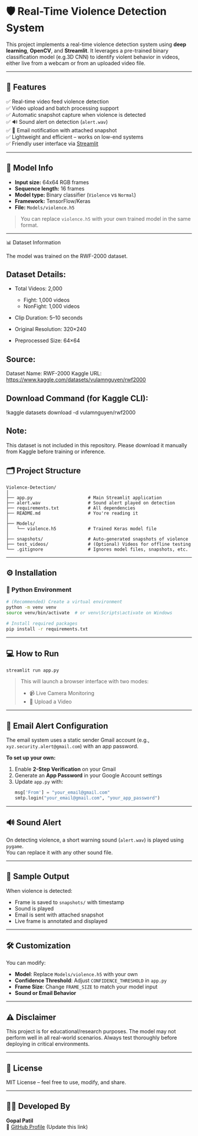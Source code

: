 # 🛡️ Real-Time Violence Detection System

This project implements a real-time violence detection system using **deep learning**, **OpenCV**, and **Streamlit**. It leverages a pre-trained binary classification model (e.g.3D CNN) to identify violent behavior in videos, either live from a webcam or from an uploaded video file.

---

## 🚀 Features

✅ Real-time video feed violence detection  
✅ Video upload and batch processing support  
✅ Automatic snapshot capture when violence is detected  
✅ 🔊 Sound alert on detection (`alert.wav`)  
✅ 📧 Email notification with attached snapshot  
✅ Lightweight and efficient – works on low-end systems  
✅ Friendly user interface via [Streamlit](https://streamlit.io/)

---

## 🧠 Model Info

- **Input size:** 64x64 RGB frames  
- **Sequence length:** 16 frames  
- **Model type:** Binary classifier (`Violence` vs `Normal`)  
- **Framework:** TensorFlow/Keras  
- **File:** `Models/violence.h5`

> You can replace `violence.h5` with your own trained model in the same format.

---
📊 Dataset Information

The model was trained on the RWF-2000 dataset.

Dataset Details:
----------------
- Total Videos: 2,000
  - Fight: 1,000 videos
  - NonFight: 1,000 videos

- Clip Duration: 5–10 seconds
- Original Resolution: 320×240
- Preprocessed Size: 64×64

Source:
-------
Dataset Name: RWF-2000
Kaggle URL: https://www.kaggle.com/datasets/vulamnguyen/rwf2000

Download Command (for Kaggle CLI):
-----------------------------------
!kaggle datasets download -d vulamnguyen/rwf2000

Note:
-----
This dataset is not included in this repository.
Please download it manually from Kaggle before training or inference.


## 🗂️ Project Structure

```
Violence-Detection/
│
├── app.py                     # Main Streamlit application
├── alert.wav                  # Sound alert played on detection
├── requirements.txt           # All dependencies
├── README.md                  # You're reading it
│
├── Models/
│   └── violence.h5            # Trained Keras model file
│
├── snapshots/                 # Auto-generated snapshots of violence
├── test_videos/               # (Optional) Videos for offline testing
└── .gitignore                 # Ignores model files, snapshots, etc.
```

---

## ⚙️ Installation

### 🐍 Python Environment

```bash
# (Recommended) Create a virtual environment
python -m venv venv
source venv/bin/activate  # or venv\Scripts\activate on Windows

# Install required packages
pip install -r requirements.txt
```

---

## 💻 How to Run

```bash
streamlit run app.py
```

> This will launch a browser interface with two modes:
> - 📹 Live Camera Monitoring
> - 📁 Upload a Video

---

## 📧 Email Alert Configuration

The email system uses a static sender Gmail account (e.g., `xyz.security.alert@gmail.com`) with an app password.

**To set up your own:**
1. Enable **2-Step Verification** on your Gmail
2. Generate an **App Password** in your Google Account settings
3. Update `app.py` with:
   ```python
   msg['From'] = "your_email@gmail.com"
   smtp.login("your_email@gmail.com", "your_app_password")
   ```

---

## 🔊 Sound Alert

On detecting violence, a short warning sound (`alert.wav`) is played using `pygame`.  
You can replace it with any other sound file.

---

## 🧪 Sample Output

When violence is detected:
- Frame is saved to `snapshots/` with timestamp
- Sound is played
- Email is sent with attached snapshot
- Live frame is annotated and displayed

---

## 🛠️ Customization

You can modify:
- **Model**: Replace `Models/violence.h5` with your own
- **Confidence Threshold**: Adjust `CONFIDENCE_THRESHOLD` in `app.py`
- **Frame Size**: Change `FRAME_SIZE` to match your model input
- **Sound or Email Behavior**

---

## ⚠️ Disclaimer

This project is for educational/research purposes. The model may not perform well in all real-world scenarios. Always test thoroughly before deploying in critical environments.

---

## 📄 License

MIT License – feel free to use, modify, and share.

---

## 👨‍💻 Developed By

**Gopal Patil**  
🔗 [GitHub Profile](https://github.com/gopalpatil15) (Update this link)
